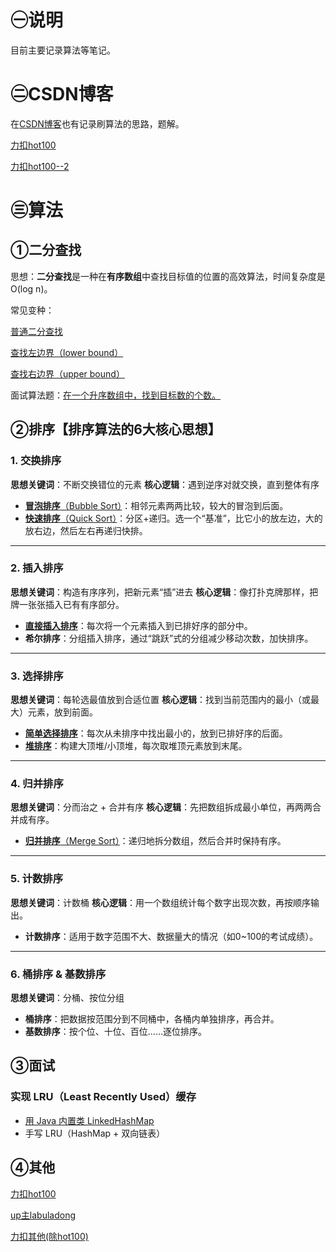 # ㊀说明

目前主要记录算法等笔记。

# ㊁CSDN博客

在[CSDN博客](https://blog.csdn.net/m0_64289188)也有记录刷算法的思路，题解。

[力扣hot100](https://blog.csdn.net/m0_64289188/article/details/144056081?spm=1001.2014.3001.5501)

[力扣hot100--2](https://blog.csdn.net/m0_64289188/article/details/145312501?spm=1001.2014.3001.5501)

# ㊂算法

## ➀二分查找

思想：**二分查找**是一种在**有序数组**中查找目标值的位置的高效算法，时间复杂度是 O(log n)。

常见变种：

[普通二分查找](src/main/java/com/algorithm/basic/search/binary_search/BinarySearch1.java)

[查找左边界（lower bound）](src/main/java/com/algorithm//basic/search/binary_search/BinarySearch2.java)

[查找右边界（upper bound）](src/main/java/com/algorithm//basic/search/binary_search/BinarySearch3.java)

面试算法题：[在一个升序数组中，找到目标数的个数。](src/main/java/com/algorithm//basic/search/binary_search/TargetCount.java)

## ②排序【排序算法的6大核心思想】

### 1. **交换排序**

**思想关键词**：不断交换错位的元素
**核心逻辑**：遇到逆序对就交换，直到整体有序

* [**冒泡排序**（Bubble Sort）](src/main/java/com/algorithm/basic/sort/BubbleSort.java)：相邻元素两两比较，较大的冒泡到后面。
* [**快速排序**（Quick Sort）](src/main/java/com/algorithm/basic/sort/Quick.java)：分区+递归。选一个“基准”，比它小的放左边，大的放右边，然后左右再递归快排。

---

### 2. **插入排序**

**思想关键词**：构造有序序列，把新元素“插”进去
**核心逻辑**：像打扑克牌那样，把牌一张张插入已有有序部分。

* [**直接插入排序**](src/main/java/com/algorithm/basic/sort/InsertSort.java)：每次将一个元素插入到已排好序的部分中。
* **希尔排序**：分组插入排序，通过“跳跃”式的分组减少移动次数，加快排序。

---

### 3. **选择排序**

**思想关键词**：每轮选最值放到合适位置
**核心逻辑**：找到当前范围内的最小（或最大）元素，放到前面。

* [**简单选择排序**](src/main/java/com/algorithm/basic/sort/selectSort.java)：每次从未排序中找出最小的，放到已排好序的后面。
* [**堆排序**](src/main/java/com/algorithm/basic/sort/HeapSort.java)：构建大顶堆/小顶堆，每次取堆顶元素放到末尾。

---

### 4. **归并排序**

**思想关键词**：分而治之 + 合并有序
**核心逻辑**：先把数组拆成最小单位，再两两合并成有序。

* [**归并排序**（Merge Sort）](src/main/java/com/algorithm/basic/sort/MergeSort.java)：递归地拆分数组，然后合并时保持有序。

---

### 5. **计数排序**

**思想关键词**：计数桶
**核心逻辑**：用一个数组统计每个数字出现次数，再按顺序输出。

* **计数排序**：适用于数字范围不大、数据量大的情况（如0\~100的考试成绩）。

---

### 6. **桶排序 & 基数排序**

**思想关键词**：分桶、按位分组

* **桶排序**：把数据按范围分到不同桶中，各桶内单独排序，再合并。
* **基数排序**：按个位、十位、百位……逐位排序。

## ③面试

### 实现 LRU（Least Recently Used）缓存

- [用 Java 内置类 LinkedHashMap](src/main/java/com/algorithm/intv/LRUCache.java)
- 手写 LRU（HashMap + 双向链表）


## ④其他

[力扣hot100](src/main/java/com/algorithm/hot100/)

[up主labuladong](src/main/java/com/algorithm/labuladong)

[力扣其他(除hot100)](src/main/java/com/algorithm/leetcode_other)
